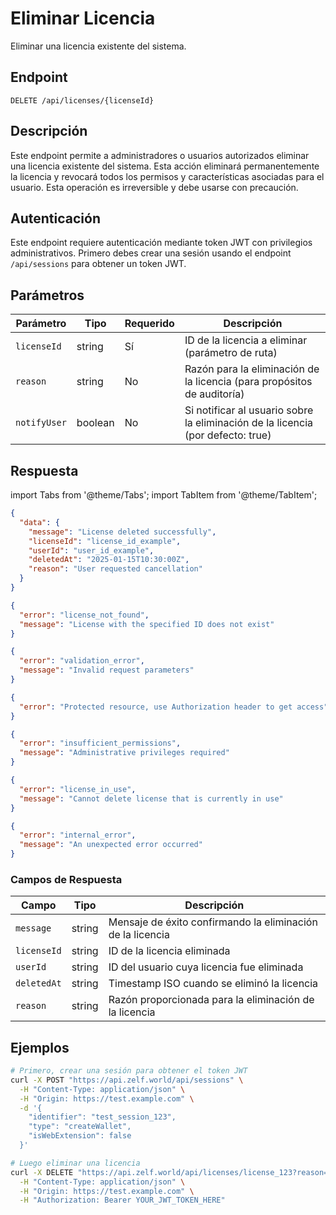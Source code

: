 # Eliminar Licencia

Eliminar una licencia existente del sistema.

## Endpoint

```
DELETE /api/licenses/{licenseId}
```

## Descripción

Este endpoint permite a administradores o usuarios autorizados eliminar una licencia existente del sistema. Esta acción eliminará permanentemente la licencia y revocará todos los permisos y características asociadas para el usuario. Esta operación es irreversible y debe usarse con precaución.

## Autenticación

Este endpoint requiere autenticación mediante token JWT con privilegios administrativos. Primero debes crear una sesión usando el endpoint `/api/sessions` para obtener un token JWT.

## Parámetros

| Parámetro | Tipo | Requerido | Descripción |
|-----------|------|-----------|-------------|
| `licenseId` | string | Sí | ID de la licencia a eliminar (parámetro de ruta) |
| `reason` | string | No | Razón para la eliminación de la licencia (para propósitos de auditoría) |
| `notifyUser` | boolean | No | Si notificar al usuario sobre la eliminación de la licencia (por defecto: true) |

## Respuesta

import Tabs from '@theme/Tabs';
import TabItem from '@theme/TabItem';

<Tabs>
<TabItem value="200" label="200 OK" default>

```json
{
  "data": {
    "message": "License deleted successfully",
    "licenseId": "license_id_example",
    "userId": "user_id_example",
    "deletedAt": "2025-01-15T10:30:00Z",
    "reason": "User requested cancellation"
  }
}
```

</TabItem>
<TabItem value="404" label="404 Not Found">

```json
{
  "error": "license_not_found",
  "message": "License with the specified ID does not exist"
}
```

</TabItem>
<TabItem value="400" label="400 Bad Request">

```json
{
  "error": "validation_error",
  "message": "Invalid request parameters"
}
```

</TabItem>
<TabItem value="401" label="401 Unauthorized">

```json
{
  "error": "Protected resource, use Authorization header to get access"
}
```

</TabItem>
<TabItem value="403" label="403 Forbidden">

```json
{
  "error": "insufficient_permissions",
  "message": "Administrative privileges required"
}
```

</TabItem>
<TabItem value="409" label="409 Conflict">

```json
{
  "error": "license_in_use",
  "message": "Cannot delete license that is currently in use"
}
```

</TabItem>
<TabItem value="500" label="500 Internal Server Error">

```json
{
  "error": "internal_error",
  "message": "An unexpected error occurred"
}
```

</TabItem>
</Tabs>

### Campos de Respuesta

| Campo | Tipo | Descripción |
|-------|------|-------------|
| `message` | string | Mensaje de éxito confirmando la eliminación de la licencia |
| `licenseId` | string | ID de la licencia eliminada |
| `userId` | string | ID del usuario cuya licencia fue eliminada |
| `deletedAt` | string | Timestamp ISO cuando se eliminó la licencia |
| `reason` | string | Razón proporcionada para la eliminación de la licencia |

## Ejemplos

<Tabs>
<TabItem value="curl" label="cURL" default>

```bash
# Primero, crear una sesión para obtener el token JWT
curl -X POST "https://api.zelf.world/api/sessions" \
  -H "Content-Type: application/json" \
  -H "Origin: https://test.example.com" \
  -d '{
    "identifier": "test_session_123",
    "type": "createWallet",
    "isWebExtension": false
  }'

# Luego eliminar una licencia
curl -X DELETE "https://api.zelf.world/api/licenses/license_123?reason=User%20requested%20cancellation&notifyUser=true" \
  -H "Content-Type: application/json" \
  -H "Origin: https://test.example.com" \
  -H "Authorization: Bearer YOUR_JWT_TOKEN_HERE"
```

</TabItem>
</Tabs>
